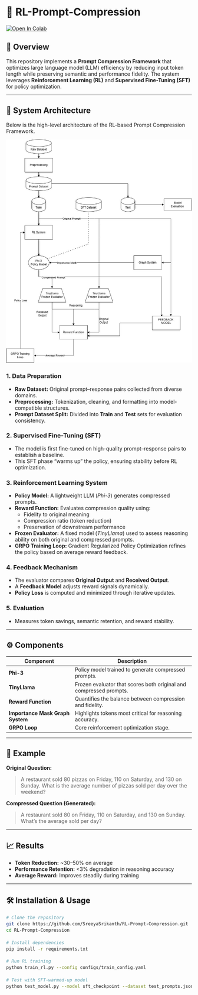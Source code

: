 # 🧠 RL-Prompt-Compression

[![Open In Colab](https://colab.research.google.com/assets/colab-badge.svg)](https://colab.research.google.com/github/SreeyaSrikanth/RL-Prompt-Compression/blob/main/phi3_GRPO.ipynb)

## 📜 Overview

This repository implements a **Prompt Compression Framework** that optimizes large language model (LLM) efficiency by reducing input token length while preserving semantic and performance fidelity. The system leverages **Reinforcement Learning (RL)** and **Supervised Fine-Tuning (SFT)** for policy optimization.

---


## 🧩 System Architecture

Below is the high-level architecture of the RL-based Prompt Compression Framework.

![RL Fine-Tune Architecture](./RL_FINETUNE_ARCHITECTURE.jpg)


### 1. Data Preparation
- **Raw Dataset:** Original prompt–response pairs collected from diverse domains.
- **Preprocessing:** Tokenization, cleaning, and formatting into model-compatible structures.
- **Prompt Dataset Split:** Divided into **Train** and **Test** sets for evaluation consistency.

### 2. Supervised Fine-Tuning (SFT)
- The model is first fine-tuned on high-quality prompt–response pairs to establish a baseline.
- This SFT phase “warms up” the policy, ensuring stability before RL optimization.

### 3. Reinforcement Learning System
- **Policy Model:** A lightweight LLM (*Phi-3*) generates compressed prompts.
- **Reward Function:** Evaluates compression quality using:
  - Fidelity to original meaning  
  - Compression ratio (token reduction)  
  - Preservation of downstream performance
- **Frozen Evaluator:** A fixed model (*TinyLlama*) used to assess reasoning ability on both original and compressed prompts.
- **GRPO Training Loop:** Gradient Regularized Policy Optimization refines the policy based on average reward feedback.

### 4. Feedback Mechanism
- The evaluator compares **Original Output** and **Received Output**.
- A **Feedback Model** adjusts reward signals dynamically.
- **Policy Loss** is computed and minimized through iterative updates.

### 5. Evaluation
- Measures token savings, semantic retention, and reward stability.

---

## ⚙️ Components

| Component | Description |
|------------|-------------|
| **Phi-3** | Policy model trained to generate compressed prompts. |
| **TinyLlama** | Frozen evaluator that scores both original and compressed prompts. |
| **Reward Function** | Quantifies the balance between compression and fidelity. |
| **Importance Mask Graph System** | Highlights tokens most critical for reasoning accuracy. |
| **GRPO Loop** | Core reinforcement optimization stage. |

---

## 🧪 Example

**Original Question:**
> A restaurant sold 80 pizzas on Friday, 110 on Saturday, and 130 on Sunday. What is the average number of pizzas sold per day over the weekend?

**Compressed Question (Generated):**
> A restaurant sold 80 on Friday, 110 on Saturday, and 130 on Sunday. What’s the average sold per day?

---

## 📈 Results

- **Token Reduction:** ~30–50% on average  
- **Performance Retention:** <3% degradation in reasoning accuracy  
- **Average Reward:** Improves steadily during training  

---

## 🛠️ Installation & Usage

```bash
# Clone the repository
git clone https://github.com/SreeyaSrikanth/RL-Prompt-Compression.git
cd RL-Prompt-Compression

# Install dependencies
pip install -r requirements.txt

# Run RL training
python train_rl.py --config configs/train_config.yaml

# Test with SFT-warmed-up model
python test_model.py --model sft_checkpoint --dataset test_prompts.json
